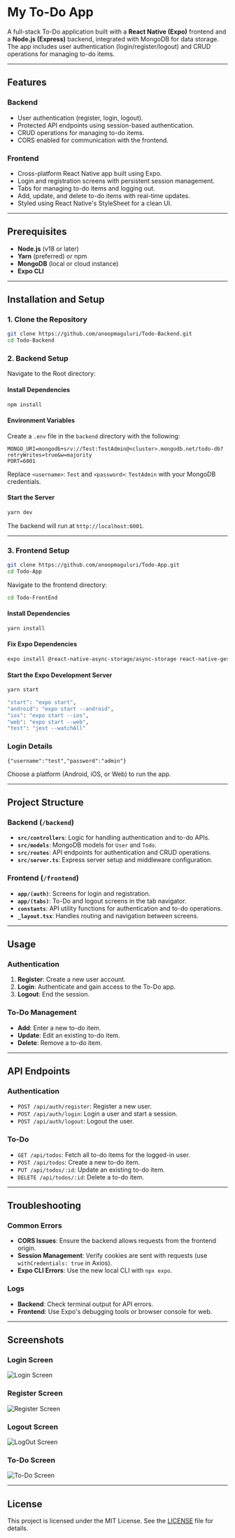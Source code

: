 # My To-Do App

A full-stack To-Do application built with a **React Native (Expo)** frontend and a **Node.js (Express)** backend, integrated with MongoDB for data storage. The app includes user authentication (login/register/logout) and CRUD operations for managing to-do items.

---

## Features

### Backend
- User authentication (register, login, logout).
- Protected API endpoints using session-based authentication.
- CRUD operations for managing to-do items.
- CORS enabled for communication with the frontend.

### Frontend
- Cross-platform React Native app built using Expo.
- Login and registration screens with persistent session management.
- Tabs for managing to-do items and logging out.
- Add, update, and delete to-do items with real-time updates.
- Styled using React Native's StyleSheet for a clean UI.

---

## Prerequisites

- **Node.js** (v18 or later)
- **Yarn** (preferred) or npm
- **MongoDB** (local or cloud instance)
- **Expo CLI**

---

## Installation and Setup

### 1. Clone the Repository
```bash
git clone https://github.com/anoopmaguluri/Todo-Backend.git
cd Todo-Backend
```

### 2. Backend Setup
Navigate to the Root directory:

#### Install Dependencies
```bash
npm install
```

#### Environment Variables
Create a `.env` file in the `backend` directory with the following:
```
MONGO_URI=mongodb+srv://Test:TestAdmin@<cluster>.mongodb.net/todo-db?retryWrites=true&w=majority
PORT=6001
```

Replace `<username>`: `Test` and `<password>`: `TestAdmin` with your MongoDB credentials.

#### Start the Server
```bash
yarn dev
```

The backend will run at `http://localhost:6001`.

---

### 3. Frontend Setup
```bash
git clone https://github.com/anoopmaguluri/Todo-App.git
cd Todo-App
```

Navigate to the frontend directory:
```bash
cd Todo-FrontEnd
```

#### Install Dependencies
```bash
yarn install
```

#### Fix Expo Dependencies
```bash
expo install @react-native-async-storage/async-storage react-native-gesture-handler react-native-safe-area-context react-native-screens
```

#### Start the Expo Development Server
```bash
yarn start

"start": "expo start",
"android": "expo start --android",
"ios": "expo start --ios",
"web": "expo start --web",
"test": "jest --watchAll"
```

### Login Details
`{"username":"test","password":"admin"}`

Choose a platform (Android, iOS, or Web) to run the app.

---

## Project Structure

### Backend (`/backend`)
- **`src/controllers`**: Logic for handling authentication and to-do APIs.
- **`src/models`**: MongoDB models for `User` and `Todo`.
- **`src/routes`**: API endpoints for authentication and CRUD operations.
- **`src/server.ts`**: Express server setup and middleware configuration.

### Frontend (`/frontend`)
- **`app/(auth)`**: Screens for login and registration.
- **`app/(tabs)`**: To-Do and logout screens in the tab navigator.
- **`constants`**: API utility functions for authentication and to-do operations.
- **`_layout.tsx`**: Handles routing and navigation between screens.

---

## Usage

### Authentication
1. **Register**: Create a new user account.
2. **Login**: Authenticate and gain access to the To-Do app.
3. **Logout**: End the session.

### To-Do Management
- **Add**: Enter a new to-do item.
- **Update**: Edit an existing to-do item.
- **Delete**: Remove a to-do item.

---

## API Endpoints

### Authentication
- `POST /api/auth/register`: Register a new user.
- `POST /api/auth/login`: Login a user and start a session.
- `POST /api/auth/logout`: Logout the user.

### To-Do
- `GET /api/todos`: Fetch all to-do items for the logged-in user.
- `POST /api/todos`: Create a new to-do item.
- `PUT /api/todos/:id`: Update an existing to-do item.
- `DELETE /api/todos/:id`: Delete a to-do item.

---

## Troubleshooting

### Common Errors
- **CORS Issues**: Ensure the backend allows requests from the frontend origin.
- **Session Management**: Verify cookies are sent with requests (use `withCredentials: true` in Axios).
- **Expo CLI Errors**: Use the new local CLI with `npx expo`.

### Logs
- **Backend**: Check terminal output for API errors.
- **Frontend**: Use Expo's debugging tools or browser console for web.

---

## Screenshots

### Login Screen
![Login Screen](/login.png)

### Register Screen
![Register Screen](/register.png)

### Logout Screen
![LogOut Screen](/logout_tab.png)

### To-Do Screen
![To-Do Screen](/todo_Tab.png)

---

## License

This project is licensed under the MIT License. See the [LICENSE](LICENSE) file for details.
